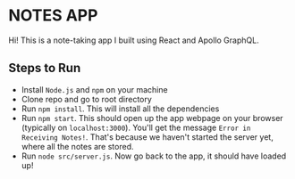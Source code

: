 # NOTES APP
Hi! This is a note-taking app I built using React and Apollo GraphQL. 

## Steps to Run
- Install `Node.js` and `npm` on your machine
- Clone repo and go to root directory
- Run `npm install`. This will install all the dependencies
- Run `npm start`. This should open up the app webpage on your browser (typically on `localhost:3000`). You'll get the message `Error in Receiving Notes!`. That's because we haven't started the server yet, where all the notes are stored.
- Run `node src/server.js`. Now go back to the app, it should have loaded up!